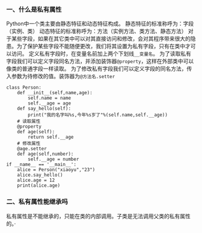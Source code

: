 ### 一、什么是私有属性
Python中一个类主要由静态特征和动态特征构成。
静态特征的标准称呼为：字段（实例、类）
动态特征的标准称呼为：方法（实例方法、类方法、静态方法）
对于某些字段，如果在其它类中可以对其直接访问和修改，会对其程序带来很大的隐患。为了保护某些字段不能随便更改，我们将其设置为私有字段，只有在类中才可以访问。
定义私有字段时，在变量名前加上两个下划线`__变量名`。
为了读取私有字段我们可以定义字段同名方法，并添加装饰器`@property`，这样在外部类中可以像类的普通字段一样读取。
为了修改私有字段我们可以定义字段的同名方法，传入参数为待修改的值。装饰器为`@方法名.setter`
```
class Person:
    def __init__(self,name,age):
        self.name = name
        self.__age = age
    def say_hello(self):
        print("我的名字叫%s,今年%s岁了"%(self.name,self.__age))
    # 读取属性
    @property
    def age(self):
        return self.__age
    # 修改属性
    @age.setter
    def age(self,number):
        self.__age = number
if __name__ == '__main__':
    alice = Person("xiaoyu","23")
    alice.say_hello()
    alice.age = 12
    print(alice.age)
```
### 二、私有属性能继承吗
私有属性是不能继承的，只能在类的内部调用。子类是无法调用父类的私有属性的。·
